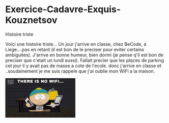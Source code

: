 # Exercice-Cadavre-Exquis-Kouznetsov

Histoire triste

Voici une histoire triste... Un jour j'arrive en classe, chez BeCode, a Liege....pas en retard (il est bon de le preciser pour eviter certains ambiguites). J'arrive en bonne humeur, bien dormi (je pense q'il est bon de preciser que c'etait un lundi aussi). Fallait precier que les plqces de parking cet jour il y avait pas de masse a cote de l'ecole. donc j'arrive en classe et ..soudainement je me suis rappele que j'ai oublie mon WiFi a la maison.

![NOWIFI](nowifi.gif "NOWIFI!")
